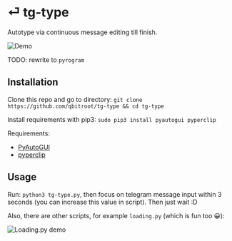 # ⏎ tg-type

Autotype via continuous message editing till finish.

![Demo](https://raw.githubusercontent.com/qbitroot/tg-type/master/demos/tg-type.gif)

TODO: rewrite to `pyrogram`

## Installation

Clone this repo and go to directory: `git clone https://github.com/qbitroot/tg-type && cd tg-type`

Install requirements with pip3: `sudo pip3 install pyautogui pyperclip`

Requirements:
- [PyAutoGUI](https://pypi.org/project/PyAutoGUI/)
- [pyperclip](https://pypi.org/project/pyperclip/)

## Usage

Run: `python3 tg-type.py`, then focus on telegram message input within 3 seconds (you can increase this value in script). Then just wait :D

Also, there are other scripts, for example `loading.py` (which is fun too 😀):

![Loading.py demo](https://raw.githubusercontent.com/qbitroot/tg-type/master/demos/loading.gif)
